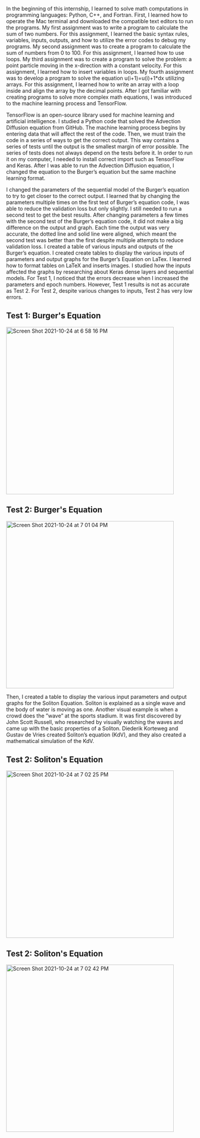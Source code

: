 
In the beginning of this internship, I learned to solve math computations in programming languages: Python, C++, and Fortran. First, I learned how to operate the Mac terminal and downloaded the compatible text editors to run the programs. My first assignment was to write a program to calculate the sum of two numbers. For this assignment, I learned the basic syntax rules, variables, inputs, outputs, and how to utilize the error codes to debug my programs. My second assignment was to create a program to calculate the sum of numbers from 0 to 100. For this assignment, I learned how to use loops. My third assignment was to create a program to solve the problem: a point particle moving in the x-direction with a constant velocity. For this assignment, I learned how to insert variables in loops. My fourth assignment was to develop a program to solve the equation u(i+1)=u(i)+1*dx utilizing arrays. For this assignment, I learned how to write an array with a loop inside and align the array by the decimal points. After I got familiar with creating programs to solve more complex math equations, I was introduced to the machine learning process and TensorFlow. 


TensorFlow is an open-source library used for machine learning and artificial intelligence. I studied a Python code that solved the Advection Diffusion equation from GitHub. The machine learning process begins by entering data that will affect the rest of the code. Then, we must train the code in a series of ways to get the correct output. This way contains a series of tests until the output is the smallest margin of error possible. The series of tests does not always depend on the tests before it. In order to run it on my computer, I needed to install correct import such as TensorFlow and Keras.  After I was able to run the Advection Diffusion equation, I changed the equation to the Burger’s equation but the same machine learning format. 


I changed the parameters of the sequential model of the Burger’s equation to try to get closer to the correct output. I learned that by changing the parameters multiple times on the first test of Burger’s equation code, I was able to reduce the validation loss but only slightly.  I still needed to run a second test to get the best results.  After changing parameters a few times with the second test of the Burger’s equation code, it did not make a big difference on the output and graph.  Each time the output was very accurate, the dotted line and solid line were aligned, which meant the second test was better than the first despite multiple attempts to reduce validation loss.  I created a table of various inputs and outputs of the Burger’s equation. I created create tables to display the various inputs of parameters and output graphs for the Burger’s Equation on LaTex. I learned how to format tables on LaTeX and inserts images. I studied how the inputs affected the graphs by researching about Keras dense layers and sequential models.  For Test 1, I noticed that the errors decrease when I increased  the  parameters and epoch numbers.  However, Test 1 results is not as accurate as Test 2.  For Test 2, despite various changes to inputs, Test 2 has very low errors. 

## Test 1: Burger's Equation
<img width="450" alt="Screen Shot 2021-10-24 at 6 58 16 PM" src="https://user-images.githubusercontent.com/90737587/138623613-3e20e3a2-9de8-4a06-8c98-72caefa7585c.png">

## Test 2: Burger's Equation
<img width="450" alt="Screen Shot 2021-10-24 at 7 01 04 PM" src="https://user-images.githubusercontent.com/90737587/138623746-4617df65-59f8-44c3-9714-838f7d54e132.png">


Then, I created a table to display the various input parameters and output graphs for the Soliton Equation. Soliton is explained as a single wave and  the body  of  water  is  moving  as  one.  Another visual example is when  a  crowd  does  the  ”wave”  at  the sports stadium.  It was first discovered by John Scott Russell, who researched by visually watching the waves and came up with the basic properties of a Soliton.  Diederik Korteweg and Gustav de Vries created Soliton’s equation (KdV), and they also created a mathematical simulation of the KdV. 
 
## Test 2: Soliton's Equation
 <img width="450" alt="Screen Shot 2021-10-24 at 7 02 25 PM" src="https://user-images.githubusercontent.com/90737587/138623858-5a502421-7752-4d21-94f5-0f05a0600571.png">

## Test 2: Soliton's Equation
<img width="450" alt="Screen Shot 2021-10-24 at 7 02 42 PM" src="https://user-images.githubusercontent.com/90737587/138623864-9f17c268-87d1-42a1-9376-440a7f4d00c5.png">

